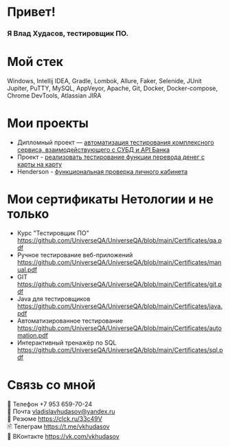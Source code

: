 # Привет!

### Я Влад Худасов, тестировщик ПО.

# Мой стек

Windows, Intellij IDEA, Gradle, Lombok, Allure, Faker, Selenide, JUnit Jupiter, PuTTY, MySQL, AppVeyor, 
Apache, Git, Docker, Docker-compose, Chrome DevTools, Atlassian JIRA

# Мои проекты

- Дипломный проект — [автоматизация тестирования комплексного сервиса, взаимодействующего с СУБД и API Банка](https://github.com/UniverseQA/Diploma/blob/main/Task.md)
- Проект - [реализовать тестирование функции перевода денег с карты на карту](https://github.com/UniverseQA/BDD#%D0%B7%D0%B0%D0%B4%D0%B0%D1%87%D0%B0-page-objects)
- Henderson - [функциональная проверка личного кабинета](https://docs.google.com/spreadsheets/d/1jM9ZCzT5dtunzbuHaX53S0xt_H1hyzhWd9rfIbbkvDI/edit?usp=share_link)

# Мои сертификаты Нетологии и не только

- Курс "Тестировщик ПО" https://github.com/UniverseQA/UniverseQA/blob/main/Certificates/qa.pdf
- Ручное тестирование веб-приложений https://github.com/UniverseQA/UniverseQA/blob/main/Certificates/manual.pdf
- GIT https://github.com/UniverseQA/UniverseQA/blob/main/Certificates/git.pdf
- Java для тестировщиков https://github.com/UniverseQA/UniverseQA/blob/main/Certificates/java.pdf
- Автоматизированное тестирование https://github.com/UniverseQA/UniverseQA/blob/main/Certificates/automation.pdf
- Интерактивный тренажёр по SQL https://github.com/UniverseQA/UniverseQA/blob/main/Certificates/sql.pdf

# Связь со мной
:iphone: Телефон +7 953 659-70-24  
:e-mail: Почта vladislavhudasov@yandex.ru  
📜 Резюме https://clck.ru/33c49V  
🖹 Телеграм https://t.me/vkhudasov  
💎 ВКонтакте https://vk.com/vkhudasov
